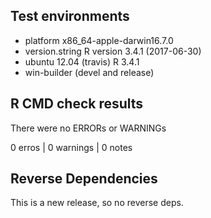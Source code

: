 ## Test environments
* platform       x86_64-apple-darwin16.7.0   
* version.string R version 3.4.1 (2017-06-30)
* ubuntu 12.04 (travis) R 3.4.1
* win-builder (devel and release)

## R CMD check results
There were no ERRORs or WARNINGs

0 erros | 0 warnings | 0 notes

## Reverse Dependencies
This is a new release, so no reverse deps.
